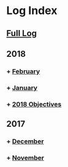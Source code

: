 # Log Index

## [Full Log](https://github.com/Syknapse/My-Learning-Tracker/blob/master/log.md)

## 2018

### + [February](https://github.com/Syknapse/My-Learning-Tracker/blob/master/log.md#sat-3-feb-18)
### + [January](https://github.com/Syknapse/My-Learning-Tracker/blob/master/log.md#2-jan-18)
### + [2018 Objectives](https://github.com/Syknapse/My-Learning-Tracker/blob/master/log.md#28-dec-17)

## 2017

### + [December](https://github.com/Syknapse/My-Learning-Tracker/blob/master/log.md#24-dec-17)
### + [November](https://github.com/Syknapse/My-Learning-Tracker/blob/master/log.md#3-nov-17)